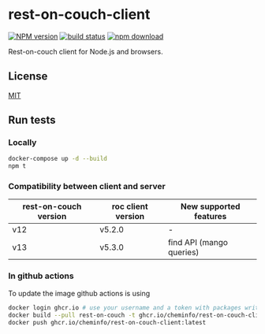 # rest-on-couch-client

[![NPM version][npm-image]][npm-url]
[![build status][ci-image]][ci-url]
[![npm download][download-image]][download-url]

Rest-on-couch client for Node.js and browsers.

## License

[MIT](./LICENSE)

[npm-image]: https://img.shields.io/npm/v/rest-on-couch-client.svg
[npm-url]: https://npmjs.org/package/rest-on-couch-client
[ci-image]: https://github.com/cheminfo/rest-on-couch-client/workflows/Node.js%20CI/badge.svg?branch=main
[ci-url]: https://github.com/cheminfo/rest-on-couch-client/actions?query=workflow%3A%22Node.js+CI%22
[download-image]: https://img.shields.io/npm/dm/rest-on-couch-client.svg
[download-url]: https://npmjs.org/package/rest-on-couch-client

## Run tests

### Locally

```bash
docker-compose up -d --build
npm t
```

### Compatibility between client and server

| rest-on-couch version | roc client version | New supported features   |
| --------------------- | ------------------ | ------------------------ |
| v12                   | v5.2.0             | -                        |
| v13                   | v5.3.0             | find API (mango queries) |

### In github actions

To update the image github actions is using

```bash
docker login ghcr.io # use your username and a token with packages write access
docker build --pull rest-on-couch -t ghcr.io/cheminfo/rest-on-couch-client:latest
docker push ghcr.io/cheminfo/rest-on-couch-client:latest
```
